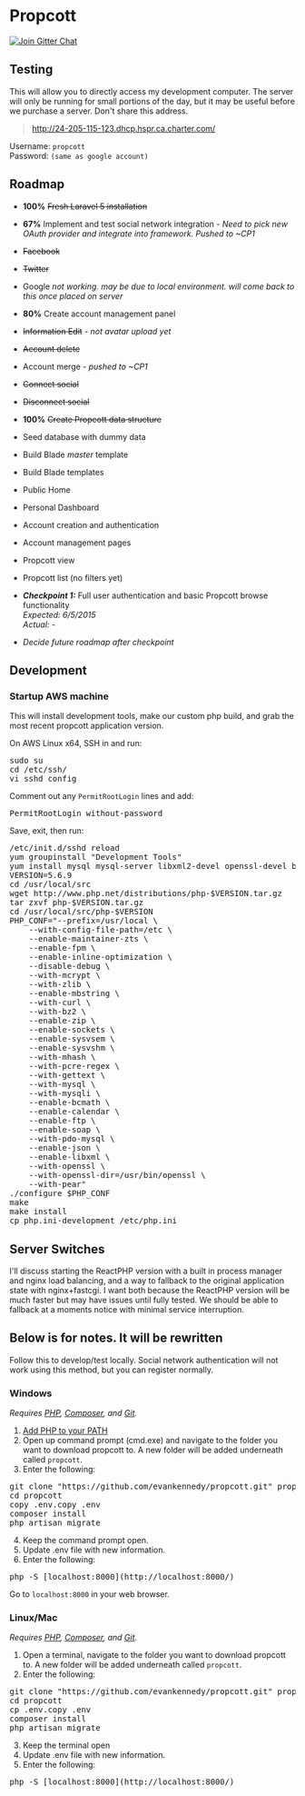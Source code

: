 # Propcott

[![Join Gitter Chat](https://img.shields.io/badge/GITTER-join%20chat-green.svg)](https://gitter.im/evankennedy/propcott)

## Testing

This will allow you to directly access my development computer. The server will only be running for small portions of the day, but it may be useful before we purchase a server. Don't share this address.

> http://24-205-115-123.dhcp.hspr.ca.charter.com/

Username: `propcott`<br>
Password: `(same as google account)`

## Roadmap

* **100%** ~~Fresh Laravel 5 installation~~
* **67%** Implement and test social network integration *- Need to pick new OAuth provider and integrate into framework. Pushed to ~CP1*
 * ~~Facebook~~
 * ~~Twitter~~
 * Google *not working. may be due to local environment. will come back to this once placed on server*
* **80%** Create account management panel
 * ~~Information Edit~~ *- not avatar upload yet*
 * ~~Account delete~~
 * Account merge *- pushed to ~CP1*
 * ~~Connect social~~
 * ~~Disconnect social~~
* **100%** ~~Create Propcott data structure~~
* Seed database with dummy data
* Build Blade *master* template
* Build Blade templates
 * Public Home
 * Personal Dashboard</font>
 * Account creation and authentication
 * Account management pages
 * Propcott view
 * Propcott list (no filters yet)

* **_Checkpoint 1:_** Full user authentication and basic Propcott browse functionality<br>*Expected: 6/5/2015*<br>*Actual: -*

* _Decide future roadmap after checkpoint_

## Development

### Startup AWS machine

This will install development tools, make our custom php build, and grab the most recent propcott application version.

On AWS Linux x64, SSH in and run:

<pre>sudo su
cd /etc/ssh/
vi sshd_config</pre>

Comment out any `PermitRootLogin` lines and add:

<pre>PermitRootLogin without-password</pre>

Save, exit, then run:

<pre>/etc/init.d/sshd reload
yum groupinstall "Development Tools"
yum install mysql mysql-server libxml2-devel openssl-devel bzip2-devel curl-devel libmcrypt libmcrypt-devel
VERSION=5.6.9
cd /usr/local/src
wget http://www.php.net/distributions/php-$VERSION.tar.gz
tar zxvf php-$VERSION.tar.gz
cd /usr/local/src/php-$VERSION
PHP_CONF="--prefix=/usr/local \
    --with-config-file-path=/etc \
    --enable-maintainer-zts \
    --enable-fpm \
    --enable-inline-optimization \
    --disable-debug \
    --with-mcrypt \
    --with-zlib \
    --enable-mbstring \
    --with-curl \
    --with-bz2 \
    --enable-zip \
    --enable-sockets \
    --enable-sysvsem \
    --enable-sysvshm \
    --with-mhash \
    --with-pcre-regex \
    --with-gettext \
    --with-mysql \
    --with-mysqli \
    --enable-bcmath \
    --enable-calendar \
    --enable-ftp \
    --enable-soap \
    --with-pdo-mysql \
    --enable-json \
    --enable-libxml \
    --with-openssl \
    --with-openssl-dir=/usr/bin/openssl \
    --with-pear"
./configure $PHP_CONF
make
make install
cp php.ini-development /etc/php.ini</pre>

## Server Switches

I'll discuss starting the ReactPHP version with a built in process manager and nginx load balancing, and a way to fallback to the original application state with nginx+fastcgi. I want both because the ReactPHP version will be much faster but may have issues until fully tested. We should be able to fallback at a moments notice with minimal service interruption.

## Below is for notes. It will be rewritten

Follow this to develop/test locally. Social network authentication will not work using this method, but you can register normally.

### Windows

_Requires [PHP](http://windows.php.net/download), [Composer](https://getcomposer.org/), and [Git](https://git-scm.com/)._

1. [Add PHP to your PATH](http://php.net/manual/en/faq.installation.php#faq.installation.addtopath)
2. Open up command prompt (cmd.exe) and navigate to the folder you want to download propcott to. A new folder will be added underneath called `propcott`.
3. Enter the following:
<pre>
git clone "https://github.com/evankennedy/propcott.git" propcott
cd propcott
copy .env.copy .env
composer install
php artisan migrate
</pre>
4. Keep the command prompt open.
5. Update .env file with new information.
6. Enter the following:
<pre>
php -S [localhost:8000](http://localhost:8000/)
</pre>

Go to `localhost:8000` in your web browser.

### Linux/Mac

_Requires [PHP](http://php.net/downloads.php), [Composer](https://getcomposer.org/), and [Git](https://git-scm.com/)._

1. Open a terminal, navigate to the folder you want to download propcott to. A new folder will be added underneath called `propcott`.
2. Enter the following:
<pre>
git clone "https://github.com/evankennedy/propcott.git" propcott
cd propcott
cp .env.copy .env
composer install
php artisan migrate
</pre>
3. Keep the terminal open
4. Update .env file with new information.
5. Enter the following:
<pre>
php -S [localhost:8000](http://localhost:8000/)
</pre>


